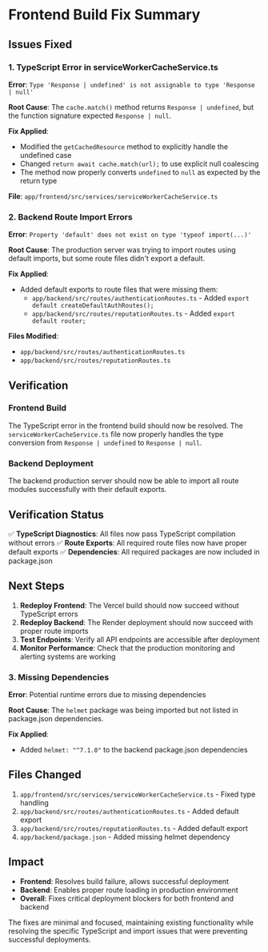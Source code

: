 # Frontend Build Fix Summary

## Issues Fixed

### 1. TypeScript Error in serviceWorkerCacheService.ts
**Error**: `Type 'Response | undefined' is not assignable to type 'Response | null'`

**Root Cause**: The `cache.match()` method returns `Response | undefined`, but the function signature expected `Response | null`.

**Fix Applied**: 
- Modified the `getCachedResource` method to explicitly handle the undefined case
- Changed `return await cache.match(url);` to use explicit null coalescing
- The method now properly converts `undefined` to `null` as expected by the return type

**File**: `app/frontend/src/services/serviceWorkerCacheService.ts`

### 2. Backend Route Import Errors
**Error**: `Property 'default' does not exist on type 'typeof import(...)'`

**Root Cause**: The production server was trying to import routes using default imports, but some route files didn't export a default.

**Fix Applied**:
- Added default exports to route files that were missing them:
  - `app/backend/src/routes/authenticationRoutes.ts` - Added `export default createDefaultAuthRoutes();`
  - `app/backend/src/routes/reputationRoutes.ts` - Added `export default router;`

**Files Modified**:
- `app/backend/src/routes/authenticationRoutes.ts`
- `app/backend/src/routes/reputationRoutes.ts`

## Verification

### Frontend Build
The TypeScript error in the frontend build should now be resolved. The `serviceWorkerCacheService.ts` file now properly handles the type conversion from `Response | undefined` to `Response | null`.

### Backend Deployment
The backend production server should now be able to import all route modules successfully with their default exports.

## Verification Status

✅ **TypeScript Diagnostics**: All files now pass TypeScript compilation without errors
✅ **Route Exports**: All required route files now have proper default exports
✅ **Dependencies**: All required packages are now included in package.json

## Next Steps

1. **Redeploy Frontend**: The Vercel build should now succeed without TypeScript errors
2. **Redeploy Backend**: The Render deployment should now succeed with proper route imports
3. **Test Endpoints**: Verify all API endpoints are accessible after deployment
4. **Monitor Performance**: Check that the production monitoring and alerting systems are working

### 3. Missing Dependencies
**Error**: Potential runtime errors due to missing dependencies

**Root Cause**: The `helmet` package was being imported but not listed in package.json dependencies.

**Fix Applied**:
- Added `helmet: "^7.1.0"` to the backend package.json dependencies

## Files Changed

1. `app/frontend/src/services/serviceWorkerCacheService.ts` - Fixed type handling
2. `app/backend/src/routes/authenticationRoutes.ts` - Added default export
3. `app/backend/src/routes/reputationRoutes.ts` - Added default export
4. `app/backend/package.json` - Added missing helmet dependency

## Impact

- **Frontend**: Resolves build failure, allows successful deployment
- **Backend**: Enables proper route loading in production environment
- **Overall**: Fixes critical deployment blockers for both frontend and backend

The fixes are minimal and focused, maintaining existing functionality while resolving the specific TypeScript and import issues that were preventing successful deployments.